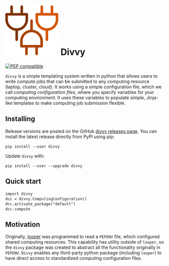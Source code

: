 [logo]: img/logo_divvy.svg

# ![logo][logo] Divvy

[![PEP compatible](http://pepkit.github.io/img/PEP-compatible-green.svg)](http://pepkit.github.io)


`divvy` is a simple templating system written in python that allows users to write compute jobs that can be submitted to any computing resource (laptop, cluster, cloud). It works using a simple configuration file, which we call *computing configuration files*, where you specify variables for your computing environment. It uses these variables to populate simple, Jinja-like templates to make computing job submission flexible. 


## Installing


Release versions are posted on the GitHub [divvy releases page](https://github.com/databio/divvy/releases). You can install the latest release directly from PyPI using pip:

```{console}
pip install --user divvy
```

Update `divvy` with:

```{console}
pip install --user --upgrade divvy
```


## Quick start

```{python}
import divvy
dcc = divvy.ComputingConfiguration()
dcc.activate_package("default")
dcc.compute
```

## Motivation

Originally, [looper](http://looper.readthedocs.io/) was programmed to read a `PEPENV` file, which configured shared computing resources. This capability has utility outside of `looper`, so the `divvy` package was created to abstract all the functionality originally in `PEPENV`. `Divvy` enables any third-party python package (including `looper`) to have direct access to standardized computing configuration files.

